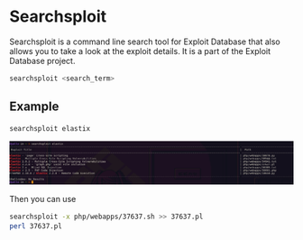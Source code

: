 # Searchsploit

Searchsploit is a command line search tool for Exploit Database that also allows you to take a look at the exploit details. It is a part of the Exploit Database project.

```bash
searchsploit <search_term>
```

## Example

```bash
searchsploit elastix
```

![elastix](assets/elastix.png)

Then you can use

```bash
searchsploit -x php/webapps/37637.sh >> 37637.pl
perl 37637.pl
```